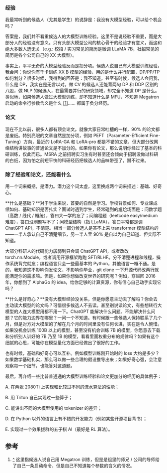 
### 经验

我最常听到的候选人（尤其是学生）的说辞是：我没有大模型经验，可以给个机会吗？

答案是，我们并不看重候选人的大模型训练经验。这里不是说经验不重要，而是大部分人的经验没有意义。只有头部大模型公司的核心骨干的经验才有意义，而这和绝大多数人选无关（e.g.: 校招 / 实习常见的简历是微调 LLaMA 7B，社招常见的简历是各个公司自己的 XX 大模型）。

事实上，平平无奇的大模型经验反而是扣分项。候选人说自己有大模型训练经验，我会问：你说你有千卡训练 XX B 模型的经验，用的是什么并行配置，DP/PP/TP 如何划分？很多时候，我得到的回答是：我不知道。甚至有时候，候选人会问我，什么是 DP，我实在是无言以对。做 CV 的候选人还能背两句 DP 和 DDP 区别的八股，做 NLP 的候选人，在最需要并行的研究领域，却完全不知道 DP 是什么。类似地，如果候选人做过大模型训练，却不知道什么是 MFU，不知道 Megatron 启动的命令行参数含义是什么 [[1]](#ref_1)…… 都属于负分经历。

### 论文

现在不比以前，很多人都有顶会论文。就像大家日常吐槽的一样，90% 的论文都是废纸。特别亮眼的文章自然是加分项，例如 PEFT（Parameter-Efficient Fine-Tuning）方向，最近的 LoRA-GA 和 LoRA-pro 都是不错的文章，但大部分改网络结构讲故事的普通论文是不加分的。如果你有论文，那么说明你经过了基本的科研训练，仅此而已。MSRA 之前招聘实习生有时甚至还会倾向于招聘没做过科研的白纸，因为怕之前短平快的科研经历把候选人的品味带歪了，掰不过来。

### 除了经验和论文，还能看什么

用一个词来概括，是潜力。潜力这个词太虚，这里换成两个词来描述：基础、好奇心。

**什么是基础？**对于学生来说，首要的自然是学习。学校背景如何、专业课成绩如何、基础知识是否扎实？面试时遇到学生，经常碰到的尴尬场面是：问数学题（高数 / 线代 / 概统），答曰大一学的忘了；问编程题（leetcode easy/medium 难度），答曰没刷题写不了；问模型结构（指 LLaMA），答曰平常都是调 ChatGPT API，不清楚。相当一部分候选人是答不上来 transformer 模型结构的——一半人承认自己不清楚细节，另一半人里 90% 是自以为自己知道、但实际不知道。

大部分科研人的代码能力孱弱到只会调 ChatGPT API，或者改改 torch.nn.Module，或者调用开源框架跑跑 SFT/RLHF。分不清楚进程和线程，操作系统背完就忘；编程语言只会一些最基本的 Python，其他语言一概不通。是的，我知道这不影响你发论文，不影响你毕业，git clone 一下开源代码改两行就能满足你的需求嘛。但是，如果你想做改变世界的研究呢？例如，穿越回 2016 年，你想到了 AlphaGo 的 idea，给你足够的计算资源，你有信心自己动手实现它吗？

**什么是好奇心？**没有大模型经验没关系，但是你愿意主动去了解吗？你会去主动读大模型的论文吗？可惜很多候选人不去读。甚至别说读论文，有些想转行大模型的人连大模型用都不用一下。ChatGPT 能解决什么问题、不能解决什么问题？它的能力边界在哪里？一问一个不知道。有时候跟一些候选人保持联系了几个月，但是对方对大模型的了解在几个月的时间里没有任何长进，实在是令人惋惜。如果没机会训练 100B 以上的模型，甚至没有机会训练 7B 的模型，你愿意去下载和分析别人训好的 7B 乃至 1B 的模型，看看里面权重分布的规律吗？如果有这个细腻的心思，可能你在模型量化方面已经做出了很好的工作。

也有时候，基础和好奇心可以互补。例如模型训练刚开始时的 loss 大约是多少？如果数学基础扎实，那么可以做一些合理的假设推导出来；如果好奇心强，会注意观察每一个细节，也能答对这道题。

最后，再介绍一些比普普通通的大模型训练经验和论文更加分的经历的具体例子：

A. 在两张 2080Ti 上实现和比较过不同的流水算法的性能；

B. 用 Triton 自己实现过一些算子；

C. 能讲出不同的大模型使用的 tokenizer 的差异；

D. 在 Python 以外的语言上有不错的开发能力（例如某些开源项目背书）；

E. 实现过一个效果拔群的五子棋 AI（最好是 RL 算法）。

参考
--

1.  [^](#ref_1_0) 这里指候选人说自己用 Megatron 训练，但是是组里的师兄 / 公司的导师给了自己一条启动命令，但是自己不知道每个参数的含义的情况。
